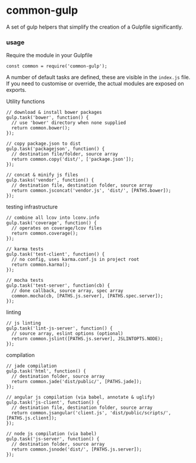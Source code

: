 # common-gulp

A set of gulp helpers that simplify the creation of a Gulpfile significantly.

### usage

Require the module in your Gulpfile

    const common = require('common-gulp');

A number of default tasks are defined, these are visible in the `index.js` file. If you need to customise or override, the actual modules are exposed on exports.

Utility functions

    // download & install bower packages
    gulp.task('bower', function() {
      // use 'bower' directory when none supplied
      return common.bower();
    });

    // copy package.json to dist
    gulp.task('packagejson', function() {
      // destination file/folder, source array
      return common.copy('dist/', ['package.json']);
    });

    // concat & minify js files
    gulp.tasks('vendor', function() {
      // destination file, destination folder, source array
      return common.jsconcat('vendor.js', 'dist/', [PATHS.bower]);
    });


testing infrastructure

    // combine all lcov into lconv.info
    gulp.task('coverage', function() {
      // operates on coverage/lcov files
      return common.coverage();
    });

    // karma tests
    gulp.task('test-client', function() {
      // no config, uses karma.conf.js in project root
      return common.karma();
    });

    // mocha tests
    gulp.task('test-server', function(cb) {
      // done callback, source array, spec array
      common.mocha(cb, [PATHS.js.server], [PATHS.spec.server]);
    });


linting

    // js linting
    gulp.task('lint-js-server', function() {
      // source array, eslint options (optional)
      return common.jslint([PATHS.js.server], JSLINTOPTS.NODE);
    });


compilation

    // jade compilation
    gulp.task('html', function() {
      // destination folder, source array
      return common.jade('dist/public/', [PATHS.jade]);
    });

    // angular js compilation (via babel, annotate & uglify)
    gulp.task('js-client', function() {
      // destination file, destination folder, source array
      return common.jsangular('client.js', 'dist/public/scripts/', [PATHS.js.client]);
    });

    // node js compilation (via babel)
    gulp.task('js-server', function() {
      // destination folder, source array
      return common.jsnode('dist/', [PATHS.js.server]);
    });
